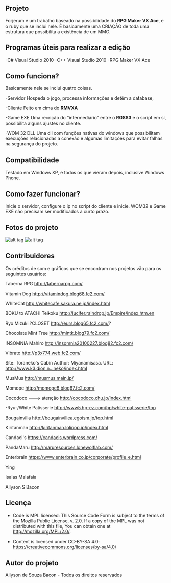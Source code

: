 ## Projeto

Forjerum é um trabalho baseado na possibilidade do **RPG Maker VX Ace**, e o ruby que se inclui nele. É basicamente uma CRIAÇÃO de toda uma estrutura que possibilita a existência de um MMO.


## Programas úteis para realizar a edição
-C# Visual Studio 2010
-C++ Visual Studio 2010
-RPG Maker VX Ace


## Como funciona?

Basicamente nele se inclui quatro coisas.

-Servidor
Hospeda o jogo, processa informações e detêm a database,

-Cliente
Feito em cima do **RMVXA**

-Game EXE
Uma recrição do "intermediário" entre o **RGSS3** e o script em sí, possibilita alguns ajustes no cliente.

-WOM 32 DLL
Uma dll com funções nativas do windows que possibilitam execuções relacionadas a conexão e algumas limitações para evitar falhas na segurança do projeto.


## Compatibilidade

Testado em Windows XP, e todos os que vieram depois, inclusive Windows Phone.


## Como fazer funcionar?

Inicie o servidor, configure o ip no script do cliente e inicie. WOM32 e Game EXE não precisam ser modificados a curto prazo.


## Fotos do projeto
![alt tag](http://i.imgur.com/jHXRbKp.jpg)
![alt tag](http://i.imgur.com/fS5sn3K.jpg)


## Contribuidores

Os créditos de som e gráficos que se encontram nos projetos vão para os seguintes usuários:

Taberna RPG
http://tabernarpg.com/

Vitamin Dog
http://vitamindog.blog68.fc2.com/

WhiteCat
http://whitecafe.sakura.ne.jp/index.html

BOKU to ATACHI Teikoku
http://lucifer.raindrop.jp/Empire/index.htm.en

Ryo Mizuki
?CLOSET http://eurs.blog65.fc2.com/?

Chocolate Mint Tree
http://mintk.blog79.fc2.com/

INSOMNIA
Mahiro
http://insomnia20100227.blog82.fc2.com/

Vibrato
http://p3x774.web.fc2.com/

Site: Toraneko's Cabin
Author: Miyanamisasa.
URL: http://www.k3.dion.n...neko/index.html

MusMus
http://musmus.main.jp/

Momope
http://momope8.blog67.fc2.com/

Cocodoco ---> atenção
http://cocodoco.chu.jp/index.html

-Ryu-/White Patisserie
http://www5.hp-ez.com/hp/white-patisserie/top

Bougainvilla
http://bougainvillea.egoism.jp/top.html

Kiritanman
http://kiritanman.lolipop.jp/index.html

Candaci's
https://candacis.wordpress.com/

PandaMaru
http://maruresources.lonewolflab.com/

Enterbrain
https://www.enterbrain.co.jp/corporate/profile_e.html

Ying

Isaias Malafaia

Allyson S Bacon


## Licença

* Code is MPL licensed:
This Source Code Form is subject to the terms of the Mozilla Public
License, v. 2.0. If a copy of the MPL was not distributed with this file,
You can obtain one at http://mozilla.org/MPL/2.0/.

* Content is licensed under CC-BY-SA 4.0:
https://creativecommons.org/licenses/by-sa/4.0/

## Autor do projeto
Allyson de Souza Bacon - Todos os direitos reservados
